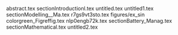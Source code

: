 abstract.tex
sectionIntroductionl.tex
untitled.tex
untitled1.tex
sectionModelling__Ma.tex
r7gs9vt3sto.tex
figures/ex_sin
colorgreen_Figreffig.tex
nlp0engb72k.tex
sectionBattery_Manag.tex
sectionMathematical.tex
untitled2.tex